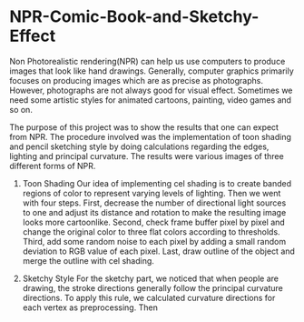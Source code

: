 # NPR-Comic-Book-and-Sketchy-Effect

Non Photorealistic rendering(NPR) can help us use computers to produce images that look like hand drawings. Generally, computer graphics primarily focuses on producing images which are as precise as photographs. However, photographs are not always good for visual effect. Sometimes we need some artistic styles for animated cartoons, painting, video games and so on.

The purpose of this project was to show the results that one can expect from NPR. The procedure involved was the implementation of toon shading and pencil sketching style by doing calculations regarding the edges, lighting and principal curvature. The results were various images of three different forms of NPR.

1. Toon Shading
Our idea of implementing cel shading is to create banded regions of color to represent varying levels of lighting. Then we went with four steps. First, decrease the number of directional light sources to one and adjust its distance and rotation to make the resulting image looks more cartoon­like. Second, check frame buffer pixel by pixel and change the original color to three flat colors according to thresholds. Third, add some random noise to each pixel by adding a small random deviation to RGB value of each pixel. Last, draw outline of the object and merge the outline with cel shading.

2. Sketchy Style
For the sketchy part, we noticed that when people are drawing, the stroke directions generally follow the principal curvature directions. To apply this rule, we calculated curvature directions for each vertex as preprocessing. Then 
